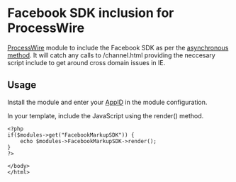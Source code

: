 Facebook SDK inclusion for ProcessWire
======================================

[ProcessWire]("http://processwire.com") module to include the Facebook SDK as per the [asynchronous method]("https://developers.facebook.com/docs/reference/javascript/"). It will catch any calls to /channel.html providing the neccesary script include to get around cross domain issues in IE.

Usage
-----

Install the module and enter your [AppID]("https://developers.facebook.com/docs/guides/web/") in the module configuration.

In your template, include the JavaScript using the render() method.
	
	<?php
	if($modules->get("FacebookMarkupSDK")) {
		echo $modules->FacebookMarkupSDK->render();
	}
	?>
	
	</body>
	</html>

